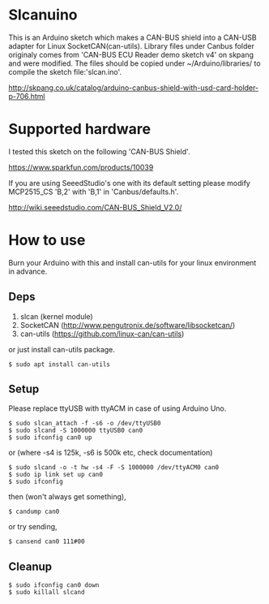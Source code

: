 # Slcanuino

This is an Arduino sketch which makes a CAN-BUS shield into a CAN-USB adapter for Linux SocketCAN(can-utils). Library files under Canbus folder originaly comes from 'CAN-BUS ECU Reader demo sketch v4' on skpang and were modified. The files should be copied under ~/Arduino/libraries/ to compile the sketch file:'slcan.ino'.

http://skpang.co.uk/catalog/arduino-canbus-shield-with-usd-card-holder-p-706.html


# Supported hardware

I tested this sketch on the following 'CAN-BUS Shield'.

https://www.sparkfun.com/products/10039

If you are using SeeedStudio's one with its default setting please modify MCP2515_CS 'B,2' with 'B,1' in 'Canbus/defaults.h'.

http://wiki.seeedstudio.com/CAN-BUS_Shield_V2.0/


# How to use

Burn your Arduino with this and install can-utils for your linux environment in advance.

## Deps
1. slcan (kernel module)
2. SocketCAN (http://www.pengutronix.de/software/libsocketcan/)
3. can-utils (https://github.com/linux-can/can-utils)

or just install can-utils package.

    $ sudo apt install can-utils

## Setup
Please replace ttyUSB with ttyACM in case of using Arduino Uno.

    $ sudo slcan_attach -f -s6 -o /dev/ttyUSB0  
    $ sudo slcand -S 1000000 ttyUSB0 can0  
    $ sudo ifconfig can0 up  
or
(where -s4 is 125k, -s6 is 500k etc, check documentation)

    $ sudo slcand -o -t hw -s4 -F -S 1000000 /dev/ttyACM0 can0
    $ sudo ip link set up can0
    $ sudo ifconfig
    
then (won't always get something),

    $ candump can0

or try sending,

    $ cansend can0 111#00


## Cleanup

    $ sudo ifconfig can0 down  
    $ sudo killall slcand  
